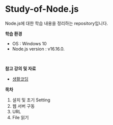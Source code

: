# Study-of-Node.js

Node.js에 대한 학습 내용을 정리하는 repository입니다.

**학습 환경**
- OS : Windows 10
- Node.js version : v16.16.0.

<br>

**참고 강의 및 자료**
- [생활코딩](https://opentutorials.org/course/3332)

**목차**
01. 설치 및 초기 Setting
02. 웹 서버 구동
03. URL
04. File 읽기
